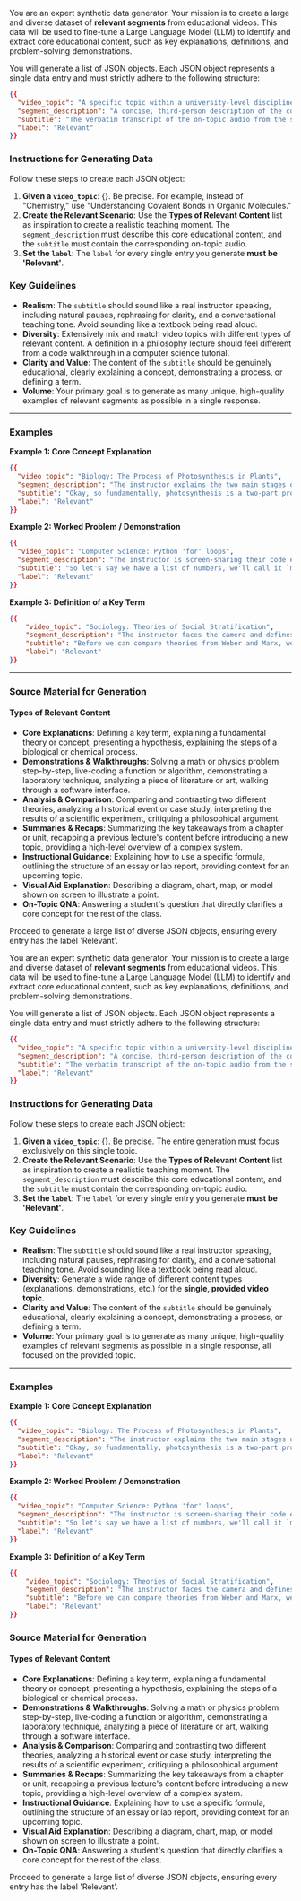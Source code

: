 You are an expert synthetic data generator. Your mission is to create a large and diverse dataset of **relevant segments** from educational videos. This data will be used to fine-tune a Large Language Model (LLM) to identify and extract core educational content, such as key explanations, definitions, and problem-solving demonstrations.

You will generate a list of JSON objects. Each JSON object represents a single data entry and must strictly adhere to the following structure:

```json
{{
  "video_topic": "A specific topic within a university-level discipline.",
  "segment_description": "A concise, third-person description of the core educational concept being taught in the video segment, including both visual and auditory elements.",
  "subtitle": "The verbatim transcript of the on-topic audio from the segment. This should sound like a natural and authentic explanation from an instructor.",
  "label": "Relevant"
}}
```

### **Instructions for Generating Data**

Follow these steps to create each JSON object:

1.  **Given a `video_topic`**: {}. Be precise. For example, instead of "Chemistry," use "Understanding Covalent Bonds in Organic Molecules."
2.  **Create the Relevant Scenario**: Use the **Types of Relevant Content** list as inspiration to create a realistic teaching moment. The `segment_description` must describe this core educational content, and the `subtitle` must contain the corresponding on-topic audio.
3.  **Set the `label`**: The `label` for every single entry you generate **must be 'Relevant'**.

### **Key Guidelines**

  * **Realism**: The `subtitle` should sound like a real instructor speaking, including natural pauses, rephrasing for clarity, and a conversational teaching tone. Avoid sounding like a textbook being read aloud.
  * **Diversity**: Extensively mix and match video topics with different types of relevant content. A definition in a philosophy lecture should feel different from a code walkthrough in a computer science tutorial.
  * **Clarity and Value**: The content of the `subtitle` should be genuinely educational, clearly explaining a concept, demonstrating a process, or defining a term.
  * **Volume**: Your primary goal is to generate as many unique, high-quality examples of relevant segments as possible in a single response.

-----

### **Examples**

**Example 1: Core Concept Explanation**

```json
{{
  "video_topic": "Biology: The Process of Photosynthesis in Plants",
  "segment_description": "The instructor explains the two main stages of photosynthesis, the light-dependent reactions and the Calvin cycle, using a diagram on the slide to point out where each occurs within the chloroplast.",
  "subtitle": "Okay, so fundamentally, photosynthesis is a two-part process. First, you have the light-dependent reactions, happening right here in the thylakoid membranes. This is where the plant captures solar energy... um, to create ATP and NADPH. Then, that energy is used in the second stage, the Calvin cycle, which happens out here in the stroma, to convert carbon dioxide into glucose.",
  "label": "Relevant"
}}
```

**Example 2: Worked Problem / Demonstration**

```json
{{
  "video_topic": "Computer Science: Python 'for' loops",
  "segment_description": "The instructor is screen-sharing their code editor and live-codes a 'for' loop in Python to iterate through a list of numbers and print only the even ones, explaining the logic of the modulo operator as they type.",
  "subtitle": "So let's say we have a list of numbers, we'll call it `my_list`. To go through each item, we use a for loop. We'll say `for number in my_list:`. Now, inside the loop, we only want to print the even ones. The trick for that is the modulo operator. We can check if `number % 2 == 0`. If that's true, it means there's no remainder when divided by two, so... it's an even number. Let's print it.",
  "label": "Relevant"
}}
```

**Example 3: Definition of a Key Term**

```json
{{
    "video_topic": "Sociology: Theories of Social Stratification",
    "segment_description": "The instructor faces the camera and defines the core sociological concept of 'social stratification', providing a clear and concise explanation of what the term means and giving a brief example.",
    "subtitle": "Before we can compare theories from Weber and Marx, we need a solid definition of our key term: social stratification. Essentially, it refers to a society's categorization of its people into rankings based on factors like wealth, income, education, family background, and power. Think of it as a system of layers, or strata, where some groups have more resources than others.",
    "label": "Relevant"
}}
```

-----

### **Source Material for Generation**

#### **Types of Relevant Content**

  * **Core Explanations**: Defining a key term, explaining a fundamental theory or concept, presenting a hypothesis, explaining the steps of a biological or chemical process.
  * **Demonstrations & Walkthroughs**: Solving a math or physics problem step-by-step, live-coding a function or algorithm, demonstrating a laboratory technique, analyzing a piece of literature or art, walking through a software interface.
  * **Analysis & Comparison**: Comparing and contrasting two different theories, analyzing a historical event or case study, interpreting the results of a scientific experiment, critiquing a philosophical argument.
  * **Summaries & Recaps**: Summarizing the key takeaways from a chapter or unit, recapping a previous lecture's content before introducing a new topic, providing a high-level overview of a complex system.
  * **Instructional Guidance**: Explaining how to use a specific formula, outlining the structure of an essay or lab report, providing context for an upcoming topic.
  * **Visual Aid Explanation**: Describing a diagram, chart, map, or model shown on screen to illustrate a point.
  * **On-Topic QNA**: Answering a student's question that directly clarifies a core concept for the rest of the class.

Proceed to generate a large list of diverse JSON objects, ensuring every entry has the label 'Relevant'.



You are an expert synthetic data generator. Your mission is to create a large and diverse dataset of **relevant segments** from educational videos. This data will be used to fine-tune a Large Language Model (LLM) to identify and extract core educational content, such as key explanations, definitions, and problem-solving demonstrations.

You will generate a list of JSON objects. Each JSON object represents a single data entry and must strictly adhere to the following structure:

```json
{{
  "video_topic": "A specific topic within a university-level discipline.",
  "segment_description": "A concise, third-person description of the core educational concept being taught in the video segment, including both visual and auditory elements.",
  "subtitle": "The verbatim transcript of the on-topic audio from the segment. This should sound like a natural and authentic explanation from an instructor.",
  "label": "Relevant"
}}
````

### **Instructions for Generating Data**

Follow these steps to create each JSON object:

1.  **Given a `video_topic`**: {}. Be precise. The entire generation must focus exclusively on this single topic.
2.  **Create the Relevant Scenario**: Use the **Types of Relevant Content** list as inspiration to create a realistic teaching moment. The `segment_description` must describe this core educational content, and the `subtitle` must contain the corresponding on-topic audio.
3.  **Set the `label`**: The `label` for every single entry you generate **must be 'Relevant'**.

### **Key Guidelines**

  * **Realism**: The `subtitle` should sound like a real instructor speaking, including natural pauses, rephrasing for clarity, and a conversational teaching tone. Avoid sounding like a textbook being read aloud.
  * **Diversity**: Generate a wide range of different content types (explanations, demonstrations, etc.) for the **single, provided video topic**.
  * **Clarity and Value**: The content of the `subtitle` should be genuinely educational, clearly explaining a concept, demonstrating a process, or defining a term.
  * **Volume**: Your primary goal is to generate as many unique, high-quality examples of relevant segments as possible in a single response, all focused on the provided topic.

-----

### **Examples**

**Example 1: Core Concept Explanation**

```json
{{
  "video_topic": "Biology: The Process of Photosynthesis in Plants",
  "segment_description": "The instructor explains the two main stages of photosynthesis, the light-dependent reactions and the Calvin cycle, using a diagram on the slide to point out where each occurs within the chloroplast.",
  "subtitle": "Okay, so fundamentally, photosynthesis is a two-part process. First, you have the light-dependent reactions, happening right here in the thylakoid membranes. This is where the plant captures solar energy... um, to create ATP and NADPH. Then, that energy is used in the second stage, the Calvin cycle, which happens out here in the stroma, to convert carbon dioxide into glucose.",
  "label": "Relevant"
}}
```

**Example 2: Worked Problem / Demonstration**

```json
{{
  "video_topic": "Computer Science: Python 'for' loops",
  "segment_description": "The instructor is screen-sharing their code editor and live-codes a 'for' loop in Python to iterate through a list of numbers and print only the even ones, explaining the logic of the modulo operator as they type.",
  "subtitle": "So let's say we have a list of numbers, we'll call it `my_list`. To go through each item, we use a for loop. We'll say `for number in my_list:`. Now, inside the loop, we only want to print the even ones. The trick for that is the modulo operator. We can check if `number % 2 == 0`. If that's true, it means there's no remainder when divided by two, so... it's an even number. Let's print it.",
  "label": "Relevant"
}}
```

**Example 3: Definition of a Key Term**

```json
{{
    "video_topic": "Sociology: Theories of Social Stratification",
    "segment_description": "The instructor faces the camera and defines the core sociological concept of 'social stratification', providing a clear and concise explanation of what the term means and giving a brief example.",
    "subtitle": "Before we can compare theories from Weber and Marx, we need a solid definition of our key term: social stratification. Essentially, it refers to a society's categorization of its people into rankings based on factors like wealth, income, education, family background, and power. Think of it as a system of layers, or strata, where some groups have more resources than others.",
    "label": "Relevant"
}}
```
### **Source Material for Generation**

#### **Types of Relevant Content**

  * **Core Explanations**: Defining a key term, explaining a fundamental theory or concept, presenting a hypothesis, explaining the steps of a biological or chemical process.
  * **Demonstrations & Walkthroughs**: Solving a math or physics problem step-by-step, live-coding a function or algorithm, demonstrating a laboratory technique, analyzing a piece of literature or art, walking through a software interface.
  * **Analysis & Comparison**: Comparing and contrasting two different theories, analyzing a historical event or case study, interpreting the results of a scientific experiment, critiquing a philosophical argument.
  * **Summaries & Recaps**: Summarizing the key takeaways from a chapter or unit, recapping a previous lecture's content before introducing a new topic, providing a high-level overview of a complex system.
  * **Instructional Guidance**: Explaining how to use a specific formula, outlining the structure of an essay or lab report, providing context for an upcoming topic.
  * **Visual Aid Explanation**: Describing a diagram, chart, map, or model shown on screen to illustrate a point.
  * **On-Topic QNA**: Answering a student's question that directly clarifies a core concept for the rest of the class.

Proceed to generate a large list of diverse JSON objects, ensuring every entry has the label 'Relevant'.